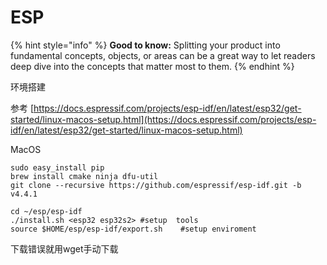 # ESP

{% hint style="info" %}
**Good to know:** Splitting your product into fundamental concepts, objects, or areas can be a great way to let readers deep dive into the concepts that matter most to them.
{% endhint %}

环境搭建

参考 [https://docs.espressif.com/projects/esp-idf/en/latest/esp32/get-started/linux-macos-setup.html](https://docs.espressif.com/projects/esp-idf/en/latest/esp32/get-started/linux-macos-setup.html)



MacOS

```
sudo easy_install pip
brew install cmake ninja dfu-util
git clone --recursive https://github.com/espressif/esp-idf.git -b v4.4.1

cd ~/esp/esp-idf
./install.sh <esp32 esp32s2> #setup  tools
source $HOME/esp/esp-idf/export.sh    #setup enviroment 
```

下载错误就用wget手动下载&#x20;
